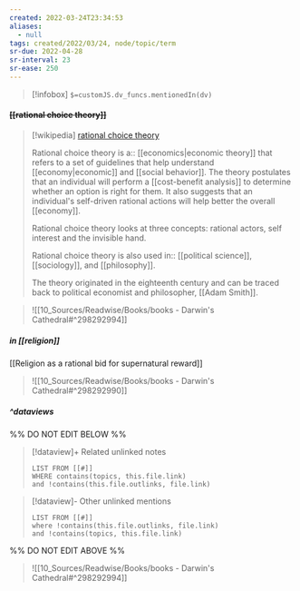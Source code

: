 ```yaml
---
created: 2022-03-24T23:34:53 
aliases:
  - null
tags: created/2022/03/24, node/topic/term
sr-due: 2022-04-28
sr-interval: 23
sr-ease: 250
---
```

> [!infobox]
`$=customJS.dv_funcs.mentionedIn(dv)`

#### <s class="topic-title">[[rational choice theory]]</s>

> [!wikipedia] [rational choice theory](https://en.wikipedia.org/wiki/Rational%20choice%20theory)
> 
> Rational choice theory 
> is a:: [[economics|economic theory]]
> that refers to a set of guidelines that help understand [[economy|economic]] and [[social behavior]]. 
> The theory postulates that an individual will perform a [[cost-benefit analysis]] to determine whether an option is right for them. It also suggests that an individual's self-driven rational actions will help better the overall [[economy]].
> 
> Rational choice theory looks at three concepts: rational actors, self interest and the invisible hand.
> 
> Rational choice theory is also used 
> in:: [[political science]],  [[sociology]], and [[philosophy]].
> 
> The theory originated in the eighteenth century and can be traced back to political economist and philosopher, [[Adam Smith]].

> ![[10_Sources/Readwise/Books/books - Darwin's Cathedral#^298292994]]

##### in [[religion]]

[[Religion as a rational bid for supernatural reward]]


> ![[10_Sources/Readwise/Books/books - Darwin's Cathedral#^298292990]]


##### ^dataviews

%% DO NOT EDIT BELOW %%
> [!dataview]+ Related unlinked notes
> ```dataview
> LIST FROM [[#]]
> WHERE contains(topics, this.file.link)
> and !contains(this.file.outlinks, file.link)
> ```
 
> [!dataview]- Other unlinked mentions
> ```dataview
> LIST FROM [[#]]
> where !contains(this.file.outlinks, file.link)
> and !contains(topics, this.file.link)
> ```

%% DO NOT EDIT ABOVE %%

> ![[10_Sources/Readwise/Books/books - Darwin's Cathedral#^298292994]]
